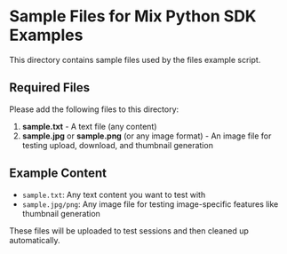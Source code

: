 # Sample Files for Mix Python SDK Examples

This directory contains sample files used by the files example script.

## Required Files

Please add the following files to this directory:

1. **sample.txt** - A text file (any content)
2. **sample.jpg** or **sample.png** (or any image format) - An image file for testing upload, download, and thumbnail generation

## Example Content

- `sample.txt`: Any text content you want to test with
- `sample.jpg/png`: Any image file for testing image-specific features like thumbnail generation

These files will be uploaded to test sessions and then cleaned up automatically.